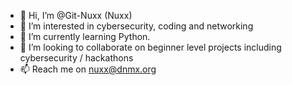 - 👋 Hi, I’m @Git-Nuxx (Nuxx)
- 👀 I’m interested in cybersecurity, coding and networking
- 🌱 I’m currently learning Python.
- 💞️ I’m looking to collaborate on beginner level projects including cybersecurity / hackathons
- 📫 Reach me on nuxx@dnmx.org

<!---
Git-Nuxx/Git-Nuxx is a ✨ special ✨ repository because its `README.md` (this file) appears on your GitHub profile.
You can click the Preview link to take a look at your changes.
--->
